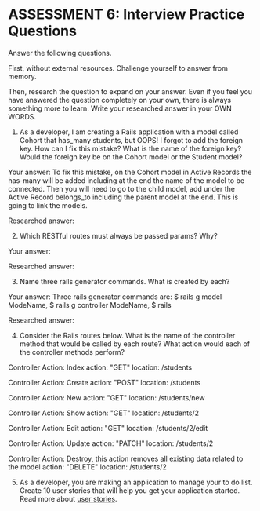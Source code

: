 # ASSESSMENT 6: Interview Practice Questions
Answer the following questions.

First, without external resources. Challenge yourself to answer from memory.

Then, research the question to expand on your answer. Even if you feel you have answered the question completely on your own, there is always something more to learn. Write your researched answer in your OWN WORDS.

1. As a developer, I am creating a Rails application with a model called Cohort that has_many students, but OOPS! I forgot to add the foreign key. How can I fix this mistake? What is the name of the foreign key? Would the foreign key be on the Cohort model or the Student model?

  Your answer: To fix this mistake, on the Cohort model in Active Records the has-many will be added including at the end the name of the model to be connected. Then you will need to go to the child model, add under the Active Record belongs_to including the parent model at the end. This is going to link the models. 

  Researched answer:



2. Which RESTful routes must always be passed params? Why?

  Your answer: 

  Researched answer:



3. Name three rails generator commands. What is created by each?

  Your answer: Three rails generator commands are: $ rails g model ModeName, $ rails g controller ModeName, $ rails 

  Researched answer:



4. Consider the Rails routes below. What is the name of the controller method that would be called by each route? What action would each of the controller methods perform?

Controller Action: Index
action: "GET"    location: /students          

Controller Action: Create 
action: "POST"   location: /students       

Controller Action: New
action: "GET"    location: /students/new

Controller Action: Show
action: "GET"    location: /students/2  

Controller Action: Edit
action: "GET"    location: /students/2/edit    

Controller Action: Update
action: "PATCH"  location: /students/2      

Controller Action: Destroy, this action removes all existing data related to the model
action: "DELETE" location: /students/2      



5. As a developer, you are making an application to manage your to do list. Create 10 user stories that will help you get your application started. Read more about [user stories](https://www.atlassian.com/agile/project-management/user-stories).
